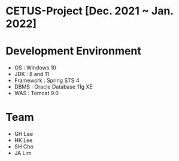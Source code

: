 # CETUS-Project [Dec. 2021 ~ Jan. 2022]

# Development Environment
 * OS : Windows 10
 * JDK : 8 and 11
 * Framework : Spring STS 4
 * DBMS : Oracle Database 11g XE
 * WAS : Tomcat 9.0

# Team
 * GH Lee
 * HK Lee
 * SH Cho
 * JA Lim
